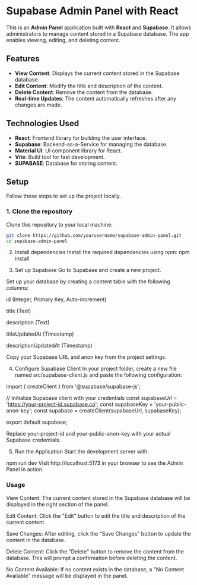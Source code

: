 # Supabase Admin Panel with React

This is an **Admin Panel** application built with **React** and **Supabase**. It allows administrators to manage content stored in a Supabase database. The app enables viewing, editing, and deleting content.

## Features

- **View Content**: Displays the current content stored in the Supabase database.
- **Edit Content**: Modify the title and description of the content.
- **Delete Content**: Remove the content from the database.
- **Real-time Updates**: The content automatically refreshes after any changes are made.

## Technologies Used

- **React**: Frontend library for building the user interface.
- **Supabase**: Backend-as-a-Service for managing the database.
- **Material UI**: UI component library for React.
- **Vite**: Build tool for fast development.
- **SUPABASE**: Database for storing content.

## Setup

Follow these steps to set up the project locally.

### 1. Clone the repository

Clone this repository to your local machine:

```bash
git clone https://github.com/yourusername/supabase-admin-panel.git
cd supabase-admin-panel
```
2. Install dependencies
Install the required dependencies using npm:
npm install

3. Set up Supabase
Go to Supabase and create a new project.

Set up your database by creating a content table with the following columns:

id (Integer, Primary Key, Auto-increment)

title (Text)

description (Text)

titleUpdatedAt (Timestamp)

descriptionUpdatedAt (Timestamp)

Copy your Supabase URL and anon key from the project settings.

4. Configure Supabase Client
In your project folder, create a new file named src/supabase-client.js and paste the following configuration:

import { createClient } from '@supabase/supabase-js';

// Initialize Supabase client with your credentials
const supabaseUrl = 'https://your-project-id.supabase.co';
const supabaseKey = 'your-public-anon-key';
const supabase = createClient(supabaseUrl, supabaseKey);

export default supabase;

Replace your-project-id and your-public-anon-key with your actual Supabase credentials.

5. Run the Application
Start the development server with:

npm run dev
Visit http://localhost:5173 in your browser to see the Admin Panel in action.

### Usage

View Content: The current content stored in the Supabase database will be displayed in the right section of the panel.

Edit Content: Click the "Edit" button to edit the title and description of the current content.

Save Changes: After editing, click the "Save Changes" button to update the content in the database.

Delete Content: Click the "Delete" button to remove the content from the database. This will prompt a confirmation before deleting the content.

No Content Available: If no content exists in the database, a "No Content Available" message will be displayed in the panel.